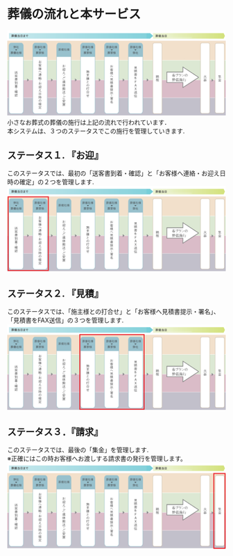 # 葬儀の流れと本サービス

 ![葬儀の流れ](../asset/image/funeral_flow/sekou_top/funeral_flow.png)
 <br>
小さなお葬式の葬儀の施行は上記の流れで行われています．  
本システムは、３つのステータスでこの施行を管理していきます.

## ステータス１. 『お迎』
このステータスでは、最初の「送客書到着・確認」と「お客様へ連絡・お迎え日時の確定」の２つを管理します.  
 ![お迎え](../asset/image/funeral_flow/sekou_top/funeral_flow_omukae.png)
<br>

## ステータス２. 『見積』
このステータスでは、「施主様との打合せ」と「お客様へ見積書提示・署名」、「見積書をFAX送信」の３つを管理します.  
 ![見積もり](../asset/image/funeral_flow/sekou_top/funeral_flow_mitsumori.png)
<br>

## ステータス３．『請求』
このステータスでは、最後の「集金」を管理します.  
※正確にはこの時お客様へお渡しする請求書の発行を管理します。
 ![請求](../asset/image/funeral_flow/sekou_top/funeral_flow_seikyu.png)
<br>

